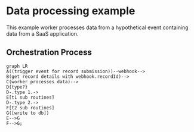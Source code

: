 
# Data processing example

This example worker processes data from a hypothetical event containing data from a SaaS application.

## Orchestration Process

```mermaid
graph LR
A((trigger event for record submission))--webhook-->
B(get record details with webhook.recordId)-->
C(worker processes data)-->
D{type?}
D-.type 1.->
E[t1 sub routines]
D-.type 2.->
F[t2 sub routines]
G([write to db])
E-->G
F-->G;
```
